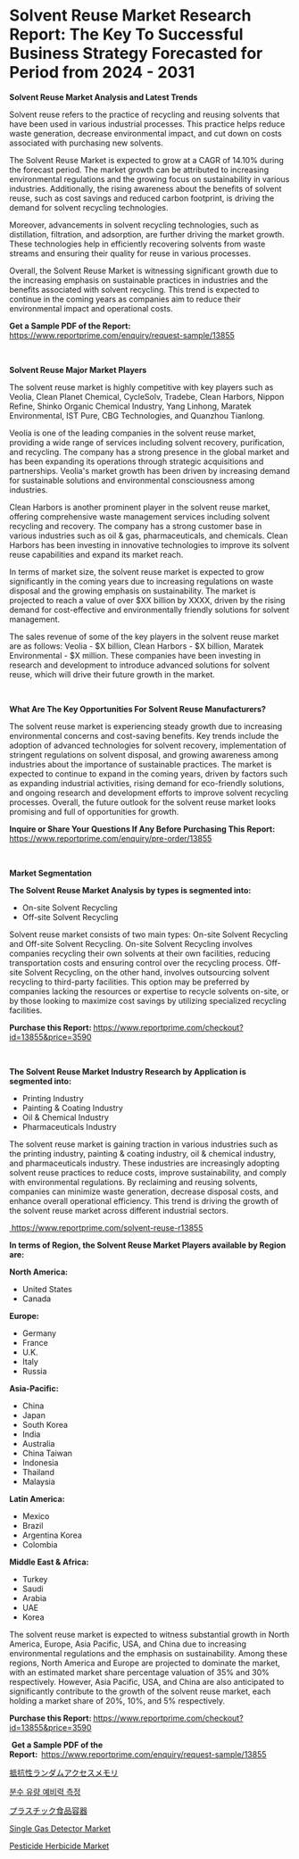 <p><h1>Solvent Reuse Market Research Report: The Key To Successful Business Strategy Forecasted for Period from 2024 - 2031</h1></p><p><strong>Solvent Reuse Market Analysis and Latest Trends</strong></p>
<p><p>Solvent reuse refers to the practice of recycling and reusing solvents that have been used in various industrial processes. This practice helps reduce waste generation, decrease environmental impact, and cut down on costs associated with purchasing new solvents.</p><p>The Solvent Reuse Market is expected to grow at a CAGR of 14.10% during the forecast period. The market growth can be attributed to increasing environmental regulations and the growing focus on sustainability in various industries. Additionally, the rising awareness about the benefits of solvent reuse, such as cost savings and reduced carbon footprint, is driving the demand for solvent recycling technologies.</p><p>Moreover, advancements in solvent recycling technologies, such as distillation, filtration, and adsorption, are further driving the market growth. These technologies help in efficiently recovering solvents from waste streams and ensuring their quality for reuse in various processes.</p><p>Overall, the Solvent Reuse Market is witnessing significant growth due to the increasing emphasis on sustainable practices in industries and the benefits associated with solvent recycling. This trend is expected to continue in the coming years as companies aim to reduce their environmental impact and operational costs.</p></p>
<p><strong>Get a Sample PDF of the Report:&nbsp;</strong> <a href="https://www.reportprime.com/enquiry/request-sample/13855">https://www.reportprime.com/enquiry/request-sample/13855</a></p>
<p>&nbsp;</p>
<p><strong>Solvent Reuse Major Market Players</strong></p>
<p><p>The solvent reuse market is highly competitive with key players such as Veolia, Clean Planet Chemical, CycleSolv, Tradebe, Clean Harbors, Nippon Refine, Shinko Organic Chemical Industry, Yang Linhong, Maratek Environmental, IST Pure, CBG Technologies, and Quanzhou Tianlong. </p><p>Veolia is one of the leading companies in the solvent reuse market, providing a wide range of services including solvent recovery, purification, and recycling. The company has a strong presence in the global market and has been expanding its operations through strategic acquisitions and partnerships. Veolia's market growth has been driven by increasing demand for sustainable solutions and environmental consciousness among industries. </p><p>Clean Harbors is another prominent player in the solvent reuse market, offering comprehensive waste management services including solvent recycling and recovery. The company has a strong customer base in various industries such as oil & gas, pharmaceuticals, and chemicals. Clean Harbors has been investing in innovative technologies to improve its solvent reuse capabilities and expand its market reach.</p><p>In terms of market size, the solvent reuse market is expected to grow significantly in the coming years due to increasing regulations on waste disposal and the growing emphasis on sustainability. The market is projected to reach a value of over $XX billion by XXXX, driven by the rising demand for cost-effective and environmentally friendly solutions for solvent management.</p><p>The sales revenue of some of the key players in the solvent reuse market are as follows: Veolia - $X billion, Clean Harbors - $X billion, Maratek Environmental - $X million. These companies have been investing in research and development to introduce advanced solutions for solvent reuse, which will drive their future growth in the market.</p></p>
<p>&nbsp;</p>
<p><strong>What Are The Key Opportunities For Solvent Reuse Manufacturers?</strong></p>
<p><p>The solvent reuse market is experiencing steady growth due to increasing environmental concerns and cost-saving benefits. Key trends include the adoption of advanced technologies for solvent recovery, implementation of stringent regulations on solvent disposal, and growing awareness among industries about the importance of sustainable practices. The market is expected to continue to expand in the coming years, driven by factors such as expanding industrial activities, rising demand for eco-friendly solutions, and ongoing research and development efforts to improve solvent recycling processes. Overall, the future outlook for the solvent reuse market looks promising and full of opportunities for growth.</p></p>
<p><strong>Inquire or Share Your Questions If Any Before Purchasing This Report:</strong> <a href="https://www.reportprime.com/enquiry/pre-order/13855">https://www.reportprime.com/enquiry/pre-order/13855</a></p>
<p>&nbsp;</p>
<p><strong>Market Segmentation</strong></p>
<p><strong>The Solvent Reuse Market Analysis by types is segmented into:</strong></p>
<p><ul><li>On-site Solvent Recycling</li><li>Off-site Solvent Recycling</li></ul></p>
<p><p>Solvent reuse market consists of two main types: On-site Solvent Recycling and Off-site Solvent Recycling. On-site Solvent Recycling involves companies recycling their own solvents at their own facilities, reducing transportation costs and ensuring control over the recycling process. Off-site Solvent Recycling, on the other hand, involves outsourcing solvent recycling to third-party facilities. This option may be preferred by companies lacking the resources or expertise to recycle solvents on-site, or by those looking to maximize cost savings by utilizing specialized recycling facilities.</p></p>
<p><strong>Purchase this Report:&nbsp;</strong><a href="https://www.reportprime.com/checkout?id=13855&price=3590">https://www.reportprime.com/checkout?id=13855&price=3590</a></p>
<p>&nbsp;</p>
<p><strong>The Solvent Reuse Market Industry Research by Application is segmented into:</strong></p>
<p><ul><li>Printing Industry</li><li>Painting & Coating Industry</li><li>Oil & Chemical Industry</li><li>Pharmaceuticals Industry</li></ul></p>
<p><p>The solvent reuse market is gaining traction in various industries such as the printing industry, painting & coating industry, oil & chemical industry, and pharmaceuticals industry. These industries are increasingly adopting solvent reuse practices to reduce costs, improve sustainability, and comply with environmental regulations. By reclaiming and reusing solvents, companies can minimize waste generation, decrease disposal costs, and enhance overall operational efficiency. This trend is driving the growth of the solvent reuse market across different industrial sectors.</p></p>
<p><a href="https://www.reportprime.com/solvent-reuse-r13855">&nbsp;https://www.reportprime.com/solvent-reuse-r13855</a></p>
<p><strong>In terms of Region, the Solvent Reuse Market Players available by Region are:</strong></p>
<p>
    <p> <strong> North America: </strong>
        <ul>
            <li>United States</li>
            <li>Canada</li>
        </ul>
        </p> 
    <p> <strong> Europe: </strong>
        <ul>
            <li>Germany</li>
            <li>France</li>
            <li>U.K.</li>
            <li>Italy</li>
            <li>Russia</li>
        </ul>
        </p> 
    <p> <strong> Asia-Pacific: </strong>
        <ul>
            <li>China</li>
            <li>Japan</li>
            <li>South Korea</li>
            <li>India</li>
            <li>Australia</li>
            <li>China Taiwan</li>
            <li>Indonesia</li>
            <li>Thailand</li>
            <li>Malaysia</li>
        </ul>
        </p> 
    <p> <strong> Latin America: </strong>
        <ul>
            <li>Mexico</li>
            <li>Brazil</li>
            <li>Argentina Korea</li>
            <li>Colombia</li>
        </ul>
        </p> 
    <p> <strong> Middle East & Africa: </strong>
        <ul>
            <li>Turkey</li>
            <li>Saudi</li>
            <li>Arabia</li>
            <li>UAE</li>
            <li>Korea</li>
        </ul>
    </p>
    </p>
<p><p>The solvent reuse market is expected to witness substantial growth in North America, Europe, Asia Pacific, USA, and China due to increasing environmental regulations and the emphasis on sustainability. Among these regions, North America and Europe are projected to dominate the market, with an estimated market share percentage valuation of 35% and 30% respectively. However, Asia Pacific, USA, and China are also anticipated to significantly contribute to the growth of the solvent reuse market, each holding a market share of 20%, 10%, and 5% respectively.</p></p>
<p><strong>Purchase this Report: </strong><a href="https://www.reportprime.com/checkout?id=13855&price=3590">https://www.reportprime.com/checkout?id=13855&price=3590</a></p>
<p>&nbsp;<strong>Get a Sample PDF of the Report:&nbsp;&nbsp;</strong><a href="https://www.reportprime.com/enquiry/request-sample/13855">https://www.reportprime.com/enquiry/request-sample/13855</a></p>
<p><strong></strong></p>
<p><p><a href="https://github.com/hwbcz413288296/Market-Research-Report-List-1/blob/main/811185624833.md">抵抗性ランダムアクセスメモリ</a></p><p><a href="https://medium.com/@jewelmohr02/%EB%B6%84%EC%88%98-%ED%94%8C%EB%A1%9C%EC%9A%B0-%EB%A6%AC%EC%A0%80%EB%B8%8C-%EC%B8%A1%EC%A0%95-%EC%8B%9C%EC%9E%A5-%EB%8F%99%ED%96%A5-%EB%B0%8F-%EC%8B%9C%EC%9E%A5-%EB%B6%84%EC%84%9D%EC%9D%80-2024%EB%85%84%EB%B6%80%ED%84%B0-2031%EB%85%84%EA%B9%8C%EC%A7%80-%EC%98%88%EC%83%81%EB%90%A9%EB%8B%88%EB%8B%A4-a7eb04e17d51">분수 유량 예비력 측정</a></p><p><a href="https://github.com/efcvopdgkdx128/Market-Research-Report-List-1/blob/main/490951624832.md">プラスチック食品容器</a></p><p><a href="https://view.publitas.com/reportprime-1/single-gas-detector-market-size-and-market-trends-complete-industry-overview-2024-to-2031/">Single Gas Detector Market</a></p><p><a href="https://issuu.com/reportprime-2/docs/pesticide-herbicide-market-size-2030.pptx">Pesticide Herbicide Market</a></p></p>